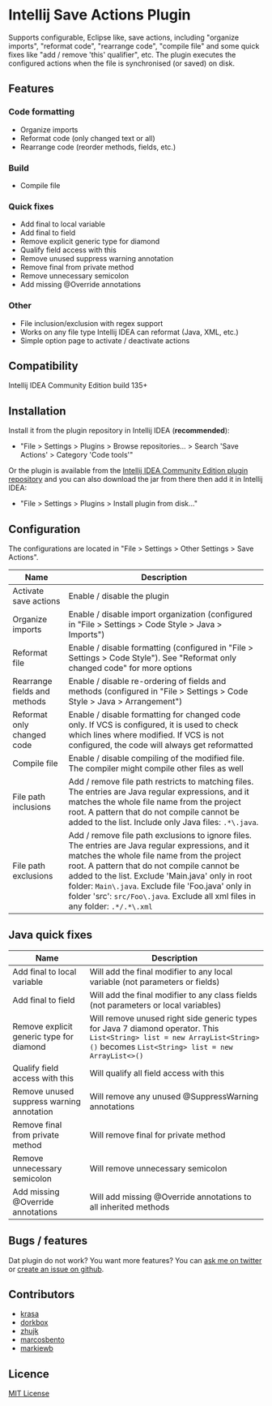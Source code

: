 # Intellij Save Actions Plugin

Supports configurable, Eclipse like, save actions, including "organize imports", "reformat code", "rearrange code", "compile file" and some quick fixes like "add / remove 'this' qualifier", etc. The plugin executes the configured actions when the file is synchronised (or saved) on disk.

## Features

### Code formatting

- Organize imports
- Reformat code (only changed text or all)
- Rearrange code (reorder methods, fields, etc.)

### Build

- Compile file

### Quick fixes

- Add final to local variable
- Add final to field
- Remove explicit generic type for diamond
- Qualify field access with this
- Remove unused suppress warning annotation
- Remove final from private method
- Remove unnecessary semicolon
- Add missing @Override annotations

### Other

- File inclusion/exclusion with regex support
- Works on any file type Intellij IDEA can reformat (Java, XML, etc.)
- Simple option page to activate / deactivate actions

## Compatibility

Intellij IDEA Community Edition build 135+

## Installation

Install it from the plugin repository in Intellij IDEA (**recommended**):

- "File > Settings > Plugins > Browse repositories... > Search 'Save Actions' > Category 'Code tools'"

Or the plugin is available from the [Intellij IDEA Community Edition plugin repository](https://plugins.jetbrains.com/plugin/7642) and you can also download the jar from there then add it in Intellij IDEA:

- "File > Settings > Plugins > Install plugin from disk..."

## Configuration

The configurations are located in "File > Settings > Other Settings > Save Actions".

| Name                         | Description
| ---                          | ---
| Activate save actions        | Enable / disable the plugin
| Organize imports             | Enable / disable import organization (configured in "File > Settings > Code Style > Java > Imports")
| Reformat file                | Enable / disable formatting (configured in "File > Settings > Code Style"). See "Reformat only changed code" for more options
| Rearrange fields and methods | Enable / disable re-ordering of fields and methods (configured in "File > Settings > Code Style > Java > Arrangement")
| Reformat only changed code   | Enable / disable formatting for changed code only. If VCS is configured, it is used to check which lines where modified. If VCS is not configured, the code will always get reformatted
| Compile file                 | Enable / disable compiling of the modified file. The compiler might compile other files as well
| File path inclusions         | Add / remove file path restricts to matching files. The entries are Java regular expressions, and it matches the whole file name from the project root. A pattern that do not compile cannot be added to the list. Include only Java files: `.*\.java`. 
| File path exclusions         | Add / remove file path exclusions to ignore files. The entries are Java regular expressions, and it matches the whole file name from the project root. A pattern that do not compile cannot be added to the list. Exclude 'Main.java' only in root folder: `Main\.java`. Exclude file 'Foo.java' only in folder 'src': `src/Foo\.java`. Exclude all xml files in any folder: `.*/.*\.xml`

## Java quick fixes

| Name                                      | Description
| ---                                       | ---
| Add final to local variable               | Will add the final modifier to any local variable (not parameters or fields)
| Add final to field                        | Will add the final modifier to any class fields (not parameters or local variables)
| Remove explicit generic type for diamond  | Will remove unused right side generic types for Java 7 diamond operator. This `List<String> list = new ArrayList<String>()` becomes `List<String> list = new ArrayList<>()`
| Qualify field access with this            | Will qualify all field access with this
| Remove unused suppress warning annotation | Will remove any unused @SuppressWarning annotations
| Remove final from private method          | Will remove final for private method
| Remove unnecessary semicolon              | Will remove unnecessary semicolon
| Add missing @Override annotations         | Will add missing @Override annotations to all inherited methods

## Bugs / features

Dat plugin do not work? You want more features? You can [ask me on twitter](https://twitter.com/dubreuia) or [create an issue on github](https://github.com/dubreuia/intellij-plugin-save-actions/issues).

## Contributors

- [krasa](https://github.com/krasa)
- [dorkbox](https://github.com/dorkbox)
- [zhujk](https://github.com/zhujk)
- [marcosbento](https://github.com/marcosbento)
- [markiewb](https://github.com/markiewb)

## Licence

[MIT License](LICENSE.txt)
